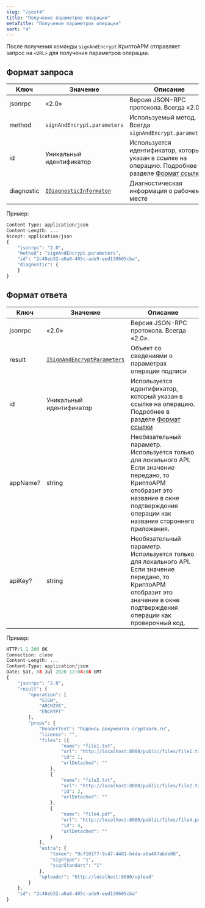 ```yaml
---
slug: "/post4"
title: "Получение параметров операции"
metaTitle: "Получение параметров операции"
sort: "4"
---
```


После получения команды `signAndEncrypt` КриптоАРМ отправляет запрос на `<URL>` для получения параметров операции.

## Формат запроса

| Ключ | Значение | Описание |
| --- | --- | --- |
| jsonrpc | «2.0» | Версия JSON-RPC протокола. Всегда «2.0». |
| method | `signAndEncrypt.parameters`|  Используемый метод. Всегда `signAndEncrypt.parameters`. |
| id |  Уникальный идентификатор | Используется идентификатор, который указан в ссылке на операцию. Подробнее в разделе [Формат ссылки](../002-description-requests-and-responses.md) |
| diagnostic |  [`IDiagnosticInformaton`](../005-diagnostics/09-IDiagnosticsInformation.md) |  Диагностическая информация о рабочем месте |

Пример:

``` py linenums="1"
Content-Type: application/json
Content-Length: ...
Accept: application/json
{
    "jsonrpc": "2.0",
    "method": "signAndEncrypt.parameters",
    "id": "2c48eb32-a0a8-405c-ade9-eed130605cba",
    "diagnostic": {
	}
}
```

## Формат ответа

| Ключ | Значение | Описание |
| --- | --- | --- |
| jsonrpc | «2.0» | Версия JSON-RPC протокола. Всегда «2.0». |
| result |  [`ISignAndEncryptParameters`](./08-ISignAndEncryptParameters.md) |  Объект со сведениями о параметрах операции подписи |
| id |  Уникальный идентификатор |  Используется идентификатор, который указан в ссылке на операцию. Подробнее в разделе [Формат ссылки](../002-description-requests-and-responses.md) |
| appName? |  string |  Необязательный параметр. Используется только для локального API. Если значение передано, то КриптоАРМ отобразит это название в окне подтверждения операции как название стороннего приложения. |
| apiKey? |  string |  Необязательный параметр. Используется только для локального API. Если значение передано, то КриптоАРМ отобразит это значение в окне подтверждения операции как проверочный код. |

Пример:

``` py linenums="1"
HTTP/1.1 200 OK
Connection: close
Content-Length: ...
Content-Type: application/json
Date: Sat, 08 Jul 2020 12:04:08 GMT
{
    "jsonrpc": "2.0",
    "result": {
        "operation": [
            "SIGN",
            "ARCHIVE",
            "ENCRYPT"
        ],
        "props": {
            "headerText": "Подпись документов cryptoarm.ru",
            "license": "",
            "files": [{
                    "name": "file1.txt",
                    "url": "http://localhost:8080/public/files/file1.txt",
                    "id": 1,
                    "urlDetached": ""
                },
                {
                    "name": "file2.txt",
                    "url": "http://localhost:8080/public/files/file2.txt",
                    "id": 2,
                    "urlDetached": ""
                },
                {
                    "name": "file4.pdf",
                    "url": "http://localhost:8080/public/files/file4.pdf",
                    "id": 4,
                    "urlDetached": ""
                }
            ],
            "extra": {
                "token": "9c7101f7-9c47-4481-b4da-a6a497abde08",
                "signType": "1",
                "signStandart": "1"
            },
            "uploader": "http://localhost:8080/upload"
        }
    },
    "id": "2c48eb32-a0a8-405c-ade9-eed130605cba"
}
```